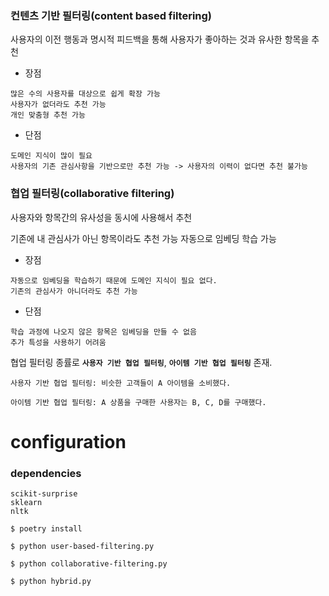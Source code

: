### 컨텐츠 기반 필터링(content based filtering)

사용자의 이전 행동과 명시적 피드백을 통해 사용자가 좋아하는 것과 유사한 항목을 추천

* 장점

```
많은 수의 사용자를 대상으로 쉽게 확장 가능
사용자가 없더라도 추천 가능
개인 맞춤형 추천 가능
```

* 단점

```
도메인 지식이 많이 필요
사용자의 기존 관심사항을 기반으로만 추천 가능 -> 사용자의 이력이 없다면 추천 불가능
```

### 협업 필터링(collaborative filtering)

사용자와 항목간의 유사성을 동시에 사용해서 추천

기존에 내 관심사가 아닌 항목이라도 추천 가능
자동으로 임베딩 학습 가능

* 장점

```
자동으로 임베딩을 학습하기 때문에 도메인 지식이 필요 없다.
기존의 관심사가 아니더라도 추천 가능
```

* 단점

```
학습 과정에 나오지 않은 항목은 임베딩을 만들 수 없음
추가 특성을 사용하기 어려움
```

협업 필터링 종률로 **`사용자 기반 협업 필터링`**, **`아이템 기반 협업 필터링`** 존재.

```
사용자 기반 협업 필터링: 비슷한 고객들이 A 아이템을 소비했다.

아이템 기반 협업 필터링: A 상품을 구매한 사용자는 B, C, D를 구매했다.
```

# configuration

### dependencies

```
scikit-surprise
sklearn
nltk
```

```
$ poetry install
```

```
$ python user-based-filtering.py

$ python collaborative-filtering.py

$ python hybrid.py
```